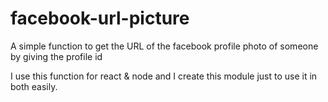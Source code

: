 # facebook-url-picture
A simple function to get the URL of the facebook profile photo of someone by giving the profile id

I use this function for react & node and I create this module just to use it in both easily.
